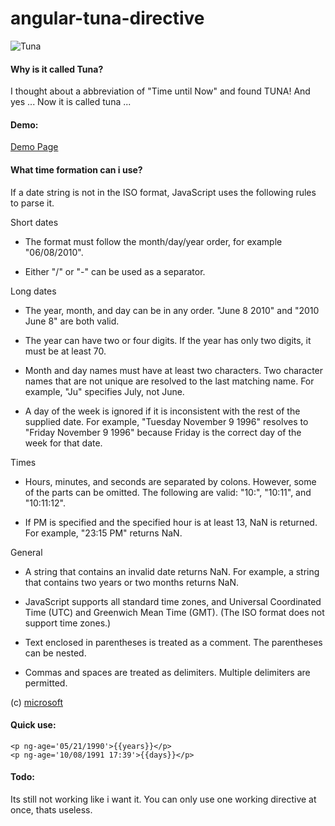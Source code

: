 # angular-tuna-directive

![Tuna](https://raw.githubusercontent.com/Nano1237/angular-age-directive/master/img/tuna.png)

#### Why is it called Tuna?

I thought about a abbreviation of "Time until Now" and found TUNA!
And yes ... Now it is called tuna ... 

#### Demo:

[Demo Page](http://nano1237.github.io/angular-tuna-directive)

#### What time formation can i use?

If a date string is not in the ISO format, JavaScript uses the following rules to parse it.

Short dates

+ The format must follow the month/day/year order, for example "06/08/2010".

+ Either "/" or "-" can be used as a separator.

Long dates

+ The year, month, and day can be in any order. "June 8 2010" and "2010 June 8" are both valid.

+ The year can have two or four digits. If the year has only two digits, it must be at least 70.

+ Month and day names must have at least two characters. Two character names that are not unique are resolved to the last matching name. For example, "Ju" specifies July, not June.

+ A day of the week is ignored if it is inconsistent with the rest of the supplied date. For example, "Tuesday November 9 1996" resolves to "Friday November 9 1996" because Friday is the correct day of the week for that date.

Times

+ Hours, minutes, and seconds are separated by colons. However, some of the parts can be omitted. The following are valid: "10:", "10:11", and "10:11:12".

+ If PM is specified and the specified hour is at least 13, NaN is returned. For example, "23:15 PM" returns NaN.

General

+ A string that contains an invalid date returns NaN. For example, a string that contains two years or two months returns NaN.

+ JavaScript supports all standard time zones, and Universal Coordinated Time (UTC) and Greenwich Mean Time (GMT). (The ISO format does not support time zones.)

+ Text enclosed in parentheses is treated as a comment. The parentheses can be nested.

+ Commas and spaces are treated as delimiters. Multiple delimiters are permitted.

(c) [microsoft](http://msdn.microsoft.com/en-us/library/ie/ff743760%28v=vs.94%29.aspx)  

#### Quick use:

```
<p ng-age='05/21/1990'>{{years}}</p>
<p ng-age='10/08/1991 17:39'>{{days}}</p>
```

#### Todo:
Its still not working like i want it. You can only use one working directive at once, thats useless.
